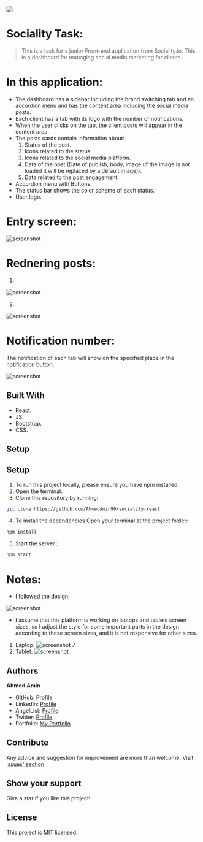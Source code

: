 ![](https://sociality.io/tr/assets/images/sociality-logo.svg)
# Sociality Task:
 
> This is a task for a junior Front-end application from Sociality.io. This is a dashboard for managing social media marketing for clients.

# In this application:
- The dashboard has a sidebar including the brand switching tab and an accordion menu and has the content area including the social media posts.
- Each client has a tab with its logo with the number of notifications.
- When the user clicks on the tab, the client posts will appear in the content area.
- The posts cards contain information about:
    1. Status of the post.
    2. Icons related to the status.
    3. Icons related to the social media platform.
    4. Data of the post (Date of publish, body, image (if the image is not loaded it will be replaced by a default image)).
    5. Data related to the post engagement.
- Accordion menu with Buttons.
- The status bar shows the color scheme of each status.
- User logo.

# Entry screen:
![screenshot](src/assets/imgs/home-app.png) 

# Rednering posts:
1. 
![screenshot](src/assets/imgs/render-posts.png) 

2.
![screenshot](src/assets/imgs/no-img.png) 

# Notification number:
The notification of each tab will show on the specified place in the notification button.

![screenshot](src/assets/imgs/notification-number.png) 




## Built With
- React.
- JS.
- Bootstrap.
- CSS.

## Setup

## Setup

1. To run this project locally, please ensure you have npm installed.
2. Open the terminal.
3. Clone this repository by running:

```bash
git clone https://github.com/AhmedAmin90/sociality-react
```

4. To install the dependencies Open your terminal at the project folder: 

```bash
npm install
```

5. Start the server :

```bash
npm start
```

# Notes:
- I followed the design:

![screenshot](src/assets/imgs/design.png) 
- I assume that this platform is working on laptops and tablets screen sizes, so I adjust the style for some important parts in the design according to these screen sizes, and it is not responsive for other sizes. 
1. Laptop:
![screenshot](src/assets/imgs/res-laptop.png) 7
2. Tablet:
![screenshot](src/assets/imgs/res-tab.png) 



## Authors

**Ahmed Amin** 
- GitHub: [Profile](https://github.com/AhmedAmin90)
- LinkedIn: [Profile](https://www.linkedin.com/in/web-developer/)
- AngelList: [Profile](https://angel.co/u/ahmed-amin-22)
- Twitter: [Profile](https://twitter.com/AhmedAmin12383)
- Portfolio: [My Portfolio](https://amin-dev-me.netlify.app/)



## Contribute
Any advice and suggestion for improvement are more than welcome.
Visit [issues' section](https://github.com/AhmedAmin90/sociality-react/issues)

## Show your support
Give a star if you like this project!

## License
<p>This project is <a href="./LICENSE">MIT</a> licensed.</p>
